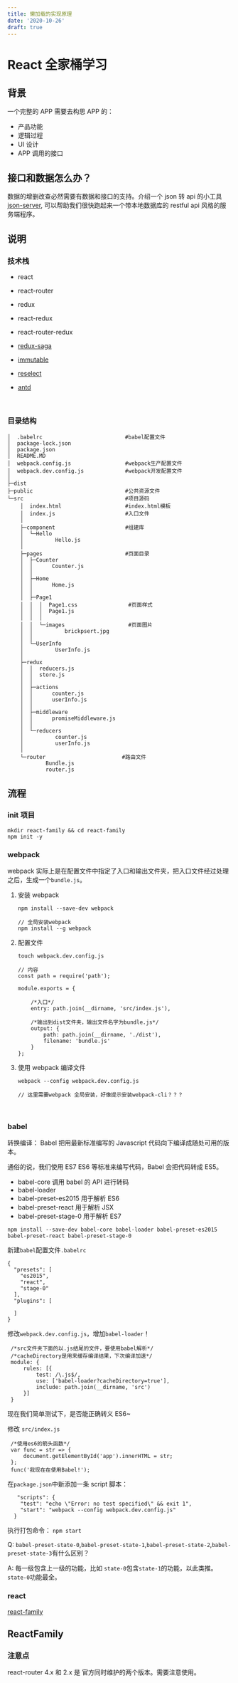 ```yaml
---
title: 懒加载的实现原理
date: '2020-10-26'
draft: true
---
```


# React 全家桶学习

## 背景

一个完整的 APP 需要去构思 APP 的：

- 产品功能
- 逻辑过程
- UI 设计
- APP 调用的接口

## 接口和数据怎么办？

数据的增删改查必然需要有数据和接口的支持。介绍一个 json 转 api 的小工具 [json-server](https://github.com/typicode/json-server), 可以帮助我们很快跑起来一个带本地数据库的 restful api 风格的服务端程序。

## 说明

### 技术栈

- react

- react-router

- redux

- react-redux

- react-router-redux

- [redux-saga](https://github.com/redux-saga/redux-saga)

- [immutable](https://github.com/facebook/immutable-js)

- [reselect](https://github.com/reactjs/reselect)

- [antd](http://blog.csdn.net/awaw00/article/details/54692493)

  ​

### 目录结构

```
│  .babelrc                          #babel配置文件
│  package-lock.json
│  package.json
│  README.MD
│  webpack.config.js                 #webpack生产配置文件
│  webpack.dev.config.js             #webpack开发配置文件
│
├─dist
├─public                             #公共资源文件
└─src                                #项目源码
    │  index.html                    #index.html模板
    │  index.js                      #入口文件
    │
    ├─component                      #组建库
    │  └─Hello
    │          Hello.js
    │
    ├─pages                          #页面目录
    │  ├─Counter
    │  │      Counter.js
    │  │
    │  ├─Home
    │  │      Home.js
    │  │
    │  ├─Page1
    │  │  │  Page1.css                #页面样式
    │  │  │  Page1.js
    │  │  │
    │  │  └─images                    #页面图片
    │  │          brickpsert.jpg
    │  │
    │  └─UserInfo
    │          UserInfo.js
    │
    ├─redux
    │  │  reducers.js
    │  │  store.js
    │  │
    │  ├─actions
    │  │      counter.js
    │  │      userInfo.js
    │  │
    │  ├─middleware
    │  │      promiseMiddleware.js
    │  │
    │  └─reducers
    │          counter.js
    │          userInfo.js
    │
    └─router                        #路由文件
            Bundle.js
            router.js

```

## 流程

### init 项目

```
mkdir react-family && cd react-family
npm init -y
```

### webpack

webpack 实际上是在配置文件中指定了入口和输出文件夹，把入口文件经过处理之后，生成一个`bundle.js`。

1. 安装 webpack

   ```
   npm install --save-dev webpack

   // 全局安装webpack
   npm install --g webpack
   ```

2) 配置文件

   ```
   touch webpack.dev.config.js

   // 内容
   const path = require('path');

   module.exports = {

       /*入口*/
       entry: path.join(__dirname, 'src/index.js'),

       /*输出到dist文件夹，输出文件名字为bundle.js*/
       output: {
           path: path.join(__dirname, './dist'),
           filename: 'bundle.js'
       }
   };
   ```

3) 使用 webpack 编译文件

   ```
   webpack --config webpack.dev.config.js

   // 这里需要webpack 全局安装，好像提示安装webpack-cli？？？
   ```

   ​

### babel

转换编译： Babel 把用最新标准编写的 Javascript 代码向下编译成随处可用的版本。

通俗的说，我们使用 ES7 ES6 等标准来编写代码，Babel 会把代码转成 ES5。

- babel-core 调用 babel 的 API 进行转码
- babel-loader
- babel-preset-es2015 用于解析 ES6
- babel-preset-react 用于解析 JSX
- babel-preset-stage-0 用于解析 ES7

```
npm install --save-dev babel-core babel-loader babel-preset-es2015 babel-preset-react babel-preset-stage-0
```

新建`babel`配置文件`.babelrc`

```
{
  "presets": [
    "es2015",
    "react",
    "stage-0"
  ],
  "plugins": [

  ]
}
```

修改`webpack.dev.config.js`，增加`babel-loader`！

```
 /*src文件夹下面的以.js结尾的文件，要使用babel解析*/
 /*cacheDirectory是用来缓存编译结果，下次编译加速*/
 module: {
     rules: [{
         test: /\.js$/,
         use: ['babel-loader?cacheDirectory=true'],
         include: path.join(__dirname, 'src')
     }]
 }
```

现在我们简单测试下，是否能正确转义 ES6~

修改 `src/index.js`

```
 /*使用es6的箭头函数*/
 var func = str => {
     document.getElementById('app').innerHTML = str;
 };
 func('我现在在使用Babel!');
```

在`package.json`中新添加一条 script 脚本：

```
   "scripts": {
    "test": "echo \"Error: no test specified\" && exit 1",
    "start": "webpack --config webpack.dev.config.js"
  }

```

执行打包命令： `npm start`

Q: `babel-preset-state-0`,`babel-preset-state-1`,`babel-preset-state-2`,`babel-preset-state-3`有什么区别？

A: 每一级包含上一级的功能，比如 `state-0`包含`state-1`的功能，以此类推。`state-0`功能最全。

### react

[react-family](https://github.com/brickspert/blog/issues/1)

## ReactFamily

### 注意点

react-router 4.x 和 2.x 是 官方同时维护的两个版本。需要注意使用。
